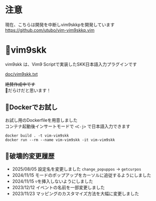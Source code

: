 # 注意
現在、こちらは開発を中断しvim9skkpを開発しています
https://github.com/utubo/vim-vim9skkp.vim

# 🧩vim9skk
vim9skk は、Vim9 Scriptで実装したSKK日本語入力プラグインです

[doc/vim9skk.txt](doc/vim9skk.txt)

~~絶賛作成中です~~  
🐞だらけだと思います！  

## 🐋Dockerでお試し
お試し用のDockerfileを用意しました  
コンテナ起動後インサートモードで `<C-j>` で日本語入力できます
```
docker build . -t vim-vim9skk
docker run --rm --name vim-vim9skk -it vim-vim9skk
```

## 🔨破壊的変更履歴

- 2025/08/05 設定名を変更しました `change_popuppos` → `getcurpos`
- 2024/11/15 モードのポップアップをカーソルに追従するようにしました
- 2024/11/15 `▽`を挿入しないようにしました
- 2023/12/12 イベントの名前を一部変更しました
- 2023/11/23 マッピングのカスタマイズ方法を大幅に変更しました

